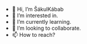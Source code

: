 - 👋 Hi, I’m ŠákulKábab
- 👀 I’m interested in.
- 🌱 I’m currently learning.
- 💞️ I’m looking to collaborate.
- 📫 How to reach?

